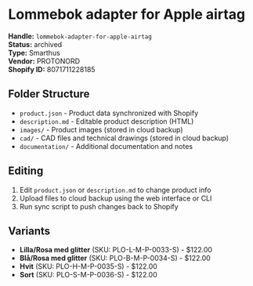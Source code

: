 # Lommebok adapter for Apple airtag

**Handle:** `lommebok-adapter-for-apple-airtag`  
**Status:** archived  
**Type:** Smarthus  
**Vendor:** PROTONORD  
**Shopify ID:** 8071711228185  

## Folder Structure

- `product.json` - Product data synchronized with Shopify
- `description.md` - Editable product description (HTML)
- `images/` - Product images (stored in cloud backup)
- `cad/` - CAD files and technical drawings (stored in cloud backup)
- `documentation/` - Additional documentation and notes

## Editing

1. Edit `product.json` or `description.md` to change product info
2. Upload files to cloud backup using the web interface or CLI
3. Run sync script to push changes back to Shopify

## Variants

- **Lilla/Rosa med glitter** (SKU: PLO-L-M-P-0033-S) - $122.00
- **Blå/Rosa med glitter** (SKU: PLO-B-M-P-0034-S) - $122.00
- **Hvit** (SKU: PLO-H-M-P-0035-S) - $122.00
- **Sort** (SKU: PLO-S-M-P-0036-S) - $122.00
